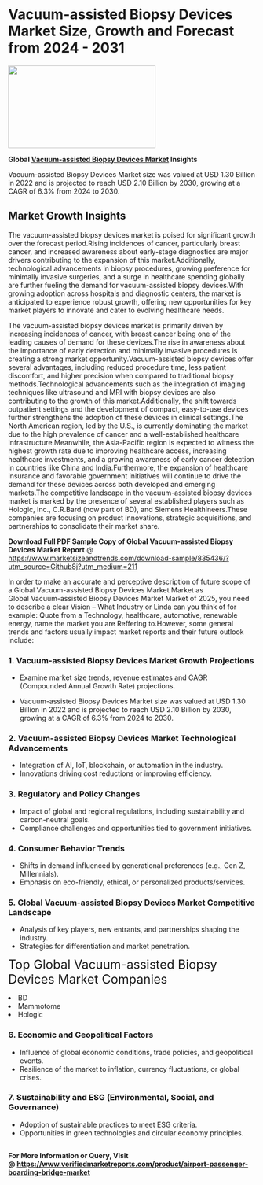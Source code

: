 <H1>Vacuum-assisted Biopsy Devices Market Size, Growth and Forecast from 2024 - 2031</H1><img class="aligncenter size-medium wp-image-584254" src="https://thirdeyenews.in/wp-content/uploads/2024/09/Global-Market-Research-300x168.jpeg" alt="" width="300" height="168" /><p><strong>Global&nbsp;<a href="https://www.marketsizeandtrends.com/download-sample/835436/?utm_source=Github8j?utm_medium=211">Vacuum-assisted Biopsy Devices Market</a> Insights</strong></p><p>Vacuum-assisted Biopsy Devices Market size was valued at USD 1.30 Billion in 2022 and is projected to reach USD 2.10 Billion by 2030, growing at a CAGR of 6.3% from 2024 to 2030.</p><p><h2>Market Growth Insights</h2> <p>The vacuum-assisted biopsy devices market is poised for significant growth over the forecast period.Rising incidences of cancer, particularly breast cancer, and increased awareness about early-stage diagnostics are major drivers contributing to the expansion of this market.Additionally, technological advancements in biopsy procedures, growing preference for minimally invasive surgeries, and a surge in healthcare spending globally are further fueling the demand for vacuum-assisted biopsy devices.With growing adoption across hospitals and diagnostic centers, the market is anticipated to experience robust growth, offering new opportunities for key market players to innovate and cater to evolving healthcare needs.</p> <p>The vacuum-assisted biopsy devices market is primarily driven by increasing incidences of cancer, with breast cancer being one of the leading causes of demand for these devices.The rise in awareness about the importance of early detection and minimally invasive procedures is creating a strong market opportunity.Vacuum-assisted biopsy devices offer several advantages, including reduced procedure time, less patient discomfort, and higher precision when compared to traditional biopsy methods.Technological advancements such as the integration of imaging techniques like ultrasound and MRI with biopsy devices are also contributing to the growth of this market.Additionally, the shift towards outpatient settings and the development of compact, easy-to-use devices further strengthens the adoption of these devices in clinical settings.The North American region, led by the U.S., is currently dominating the market due to the high prevalence of cancer and a well-established healthcare infrastructure.Meanwhile, the Asia-Pacific region is expected to witness the highest growth rate due to improving healthcare access, increasing healthcare investments, and a growing awareness of early cancer detection in countries like China and India.Furthermore, the expansion of healthcare insurance and favorable government initiatives will continue to drive the demand for these devices across both developed and emerging markets.The competitive landscape in the vacuum-assisted biopsy devices market is marked by the presence of several established players such as Hologic, Inc., C.R.Bard (now part of BD), and Siemens Healthineers.These companies are focusing on product innovations, strategic acquisitions, and partnerships to consolidate their market share.<p><span class=""><strong>Download Full PDF Sample Copy of Global Vacuum-assisted Biopsy Devices Market Report</strong> @ <a href="https://www.marketsizeandtrends.com/download-sample/835436/?utm_source=Github8j?utm_medium=211" target="_blank">https://www.marketsizeandtrends.com/download-sample/835436/?utm_source=Github8j?utm_medium=211</a></span></p><p>In order to make an accurate and perceptive description of future scope of a Global&nbsp;Vacuum-assisted Biopsy Devices Market Market as Global&nbsp;Vacuum-assisted Biopsy Devices Market Market of 2025, you need to describe a clear Vision &ndash; What Industry or Linda can you think of for example: Quote from a Technology, healthcare, automotive, renewable energy, name the market you are Reffering to.However, some general trends and factors usually impact market reports and their future outlook include:</p><h3>1.&nbsp;<strong>Vacuum-assisted Biopsy Devices Market Growth Projections</strong></h3><ul><li>Examine market size trends, revenue estimates and CAGR (Compounded Annual Growth Rate) projections.</li><li><p>Vacuum-assisted Biopsy Devices Market size was valued at USD 1.30 Billion in 2022 and is projected to reach USD 2.10 Billion by 2030, growing at a CAGR of 6.3% from 2024 to 2030.</p></li></ul><h3>2.&nbsp;<strong>Vacuum-assisted Biopsy Devices Market Technological Advancements</strong></h3><ul><li>Integration of AI, IoT, blockchain, or automation in the industry.</li><li>Innovations driving cost reductions or improving efficiency.</li></ul><h3>3.&nbsp;<strong>Regulatory and Policy Changes</strong></h3><ul><li>Impact of global and regional regulations, including sustainability and carbon-neutral goals.</li><li>Compliance challenges and opportunities tied to government initiatives.</li></ul><h3>4.&nbsp;<strong>Consumer Behavior Trends</strong></h3><ul><li>Shifts in demand influenced by generational preferences (e.g., Gen Z, Millennials).</li><li>Emphasis on eco-friendly, ethical, or personalized products/services.</li></ul><h3>5.&nbsp;<strong>Global Vacuum-assisted Biopsy Devices Market Competitive Landscape</strong></h3><ul><li>Analysis of key players, new entrants, and partnerships shaping the industry.</li><li>Strategies for differentiation and market penetration.</li></ul><p data-pm-slice="1 1 []"><span style="color: inherit; font-family: inherit; font-size: 25px;">Top Global Vacuum-assisted Biopsy Devices Market Companies</span></p><div class="" data-test-id=""><p><li> BD</li><li> Mammotome</li><li> Hologic</li></p></div><h3>6.&nbsp;<strong>Economic and Geopolitical Factors</strong></h3><ul><li>Influence of global economic conditions, trade policies, and geopolitical events.</li><li>Resilience of the market to inflation, currency fluctuations, or global crises.</li></ul><h3>7.&nbsp;<strong>Sustainability and ESG (Environmental, Social, and Governance)</strong></h3><ul><li>Adoption of sustainable practices to meet ESG criteria.</li><li>Opportunities in green technologies and circular economy principles.</li></ul><h2><strong style="font-size: 14px;">For More Information or Query, Visit @&nbsp;</strong><a style="background-color: #ffffff; font-size: 14px;" href="https://www.marketsizeandtrends.com/report/vacuum-assisted-biopsy-devices-market/" target="_blank">https://www.verifiedmarketreports.com/product/airport-passenger-boarding-bridge-market</a></h2>
